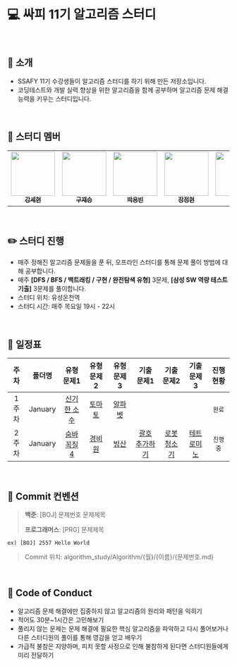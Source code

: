 # 💻 싸피 11기 알고리즘 스터디
<br>

## 📢 소개
- SSAFY 11기 수강생들이 알고리즘 스터디를 하기 위해 만든 저장소입니다.
- 코딩테스트와 개발 실력 향상을 위한 알고리즘을 함께 공부하며 알고리즘 문제 해결 능력을 키우는 스터디입니다.
<br>

## 🏃 스터디 멤버
<table>
  <tr>
    <td align="center">
      <a href="https://github.com/SehyeonKang">
        <img src="https://avatars.githubusercontent.com/u/80624927?s=96&v=4" width="100px;" alt=""/>
        <br>
        <sub>
          <b>강세현</b>
        </sub>
      </a>
      <br>
    </td>
    <td align="center">
      <a href="https://github.com/JaeseungGu">
        <img src="https://avatars.githubusercontent.com/u/110468158?s=96&v=4" width="100px;" alt=""/>
        <br>
        <sub>
          <b>구재승</b>
        </sub>
      </a>
      <br>
    </td>
    <td align="center">
      <a href="https://github.com/yongbin94">
        <img src="https://avatars.githubusercontent.com/u/156792910?s=96&v=4" width="100px;" alt=""/>
        <br>
        <sub>
          <b>박용빈</b>
        </sub>
      </a>
      <br>
    </td>
    <td align="center">
      <a href="https://github.com/jeonghyeon4782">
        <img src="https://avatars.githubusercontent.com/u/102511188?s=96&v=4" width="100px;" alt=""/>
        <br>
        <sub>
          <b>장정현</b>
        </sub>
      </a>
      <br>
    </td>
    <td align="center">
      <a href="https://github.com/mrcsbin">
        <img src="https://avatars.githubusercontent.com/u/81237987?s=96&v=4" width="100px;" alt=""/>
        <br>
        <sub>
          <b>조성빈</b>
        </sub>
      </a>
      <br>
    </td>
  </tr>
</table>
<br>

## ✏️ 스터디 진행
- 매주 정해진 알고리즘 문제들을 푼 뒤, 오프라인 스터디를 통해 문제 풀이 방법에 대해 공부합니다.
- 매주 **[DFS / BFS / 백트래킹 / 구현 / 완전탐색 유형]** 3문제, **[삼성 SW 역량 테스트 기출]** 3문제를 풀이합니다.
- 스터디 위치: 유성온천역
- 스터디 시간: 매주 목요일 19시 - 22시
<br>

## 📄 일정표
주차|폴더명|유형 문제1|유형 문제2|유형 문제3|기출 문제1|기출 문제2|기출 문제3|진행 현황
|:---:|:---:|:---:|:---:|:---:|:---:|:---:|:---:|:---:|
|1주차|January|[신기한 소수](https://www.acmicpc.net/problem/2023)|[토마토](https://www.acmicpc.net/problem/7576)|[알파벳](https://www.acmicpc.net/problem/1987)| | | |``완료``|
|2주차|January|[숨바꼭질 4](https://www.acmicpc.net/problem/13913)|[경비원](https://www.acmicpc.net/problem/2564)|[빙산](https://www.acmicpc.net/problem/2573)|[괄호 추가하기](https://www.acmicpc.net/problem/16637)|[로봇 청소기](https://www.acmicpc.net/problem/14503)|[테트로미노](https://www.acmicpc.net/problem/14500)|``진행중``|
<br>

## 📌 Commit 컨벤션
> **백준**: [BOJ] 문제번호 문제제목
> 
> **프로그래머스**: [PRG] 문제제목
```
ex) [BOJ] 2557 Hello World
```

> Commit 위치: algorithm_study/Algorithm/{월}/{이름}/{문제번호.md}
<br>

## 🌱 Code of Conduct
- 알고리즘 문제 해결에만 집중하지 않고 알고리즘의 원리와 패턴을 익히기
- 적어도 30분~1시간은 고민해보기
- 풀리지 않는 문제는 문제 해결에 필요한 핵심 알고리즘을 파악하고 다시 풀어보거나 다른 스터디원의 풀이를 통해 영감을 얻고 배우기
- 가급적 불참은 지양하며, 피치 못할 사정으로 인해 불참하게 된다면 스터디원들에게 미리 전달하기
